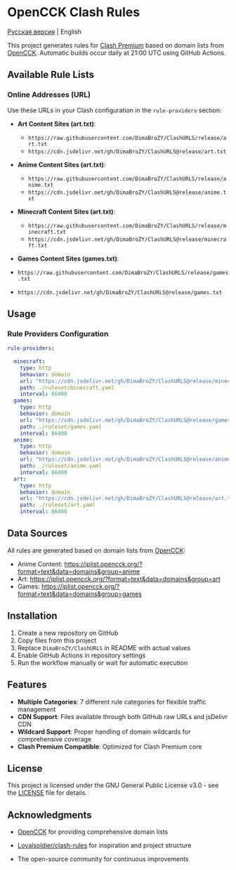 # OpenCCK Clash Rules

[Русская версия](README_RU.md) | English

This project generates rules for [Clash Premium](https://github.com/Dreamacro/clash/releases/tag/premium) based on domain lists from [OpenCCK](https://iplist.opencck.org/). Automatic builds occur daily at 21:00 UTC using GitHub Actions.

## Available Rule Lists

### Online Addresses (URL)

Use these URLs in your Clash configuration in the `rule-providers` section:

- **Art Content Sites (art.txt)**:
  - `https://raw.githubusercontent.com/DimaBroZY/ClashURLS/release/art.txt`
  - `https://cdn.jsdelivr.net/gh/DimaBroZY/ClashURLS@release/art.txt`

- **Anime Content Sites (art.txt)**:
  - `https://raw.githubusercontent.com/DimaBroZY/ClashURLS/release/anime.txt`
  - `https://cdn.jsdelivr.net/gh/DimaBroZY/ClashURLS@release/anime.txt`
 
- **Minecraft Content Sites (art.txt)**:
  - `https://raw.githubusercontent.com/DimaBroZY/ClashURLS/release/minecraft.txt`
  - `https://cdn.jsdelivr.net/gh/DimaBroZY/ClashURLS@release/minecraft.txt`

 - **Games Content Sites (games.txt)**:
  - `https://raw.githubusercontent.com/DimaBroZY/ClashURLS/release/games.txt`
  - `https://cdn.jsdelivr.net/gh/DimaBroZY/ClashURLS@release/games.txt`

## Usage

### Rule Providers Configuration

```yaml
rule-providers:
    
  minecraft:
    type: http
    behavior: domain
    url: "https://cdn.jsdelivr.net/gh/DimaBroZY/ClashURLS@release/minecraft.txt"
    path: ./ruleset/minecraft.yaml
    interval: 86400
  games:
    type: http
    behavior: domain
    url: "https://cdn.jsdelivr.net/gh/DimaBroZY/ClashURLS@release/games.txt"
    path: ./ruleset/games.yaml
    interval: 86400
  anime:
    type: http
    behavior: domain
    url: "https://cdn.jsdelivr.net/gh/DimaBroZY/ClashURLS@release/anime.txt"
    path: ./ruleset/anime.yaml
    interval: 86400
  art:
    type: http
    behavior: domain
    url: "https://cdn.jsdelivr.net/gh/DimaBroZY/ClashURLS@release/art.txt"
    path: ./ruleset/art.yaml
    interval: 86400
```


## Data Sources

All rules are generated based on domain lists from [OpenCCK](https://iplist.opencck.org/):

- Anime Content: https://iplist.opencck.org/?format=text&data=domains&group=anime
- Art: https://iplist.opencck.org/?format=text&data=domains&group=art
- Games: https://iplist.opencck.org/?format=text&data=domains&group=games

## Installation

1. Create a new repository on GitHub
2. Copy files from this project
3. Replace `DimaBroZY/ClashURLS` in README with actual values
4. Enable GitHub Actions in repository settings
5. Run the workflow manually or wait for automatic execution

## Features

- **Multiple Categories**: 7 different rule categories for flexible traffic management
- **CDN Support**: Files available through both GitHub raw URLs and jsDelivr CDN
- **Wildcard Support**: Proper handling of domain wildcards for comprehensive coverage
- **Clash Premium Compatible**: Optimized for Clash Premium core

## License

This project is licensed under the GNU General Public License v3.0 - see the [LICENSE](LICENSE) file for details.

## Acknowledgments

- [OpenCCK](https://iplist.opencck.org/) for providing comprehensive domain lists
- [Loyalsoldier/clash-rules](https://github.com/Loyalsoldier/clash-rules) for inspiration and project structure

- The open-source community for continuous improvements
